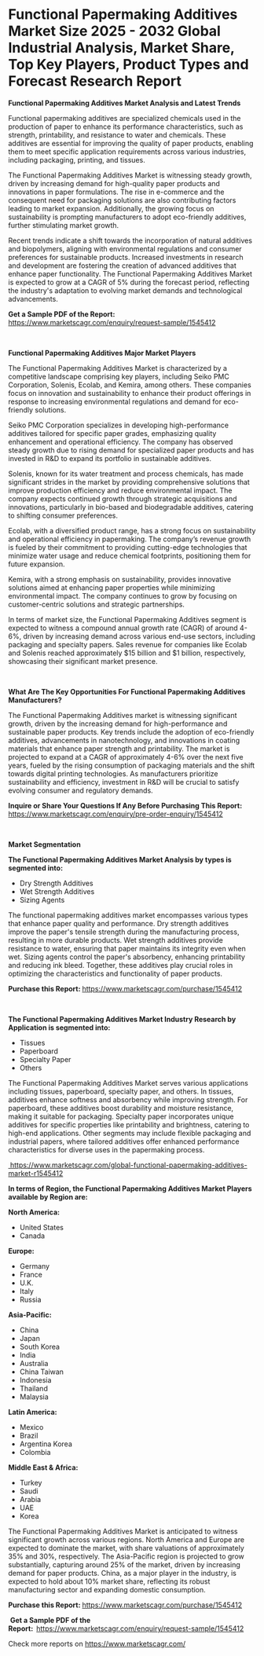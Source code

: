 <p><h1>Functional Papermaking Additives Market Size 2025 - 2032 Global Industrial Analysis, Market Share, Top Key Players, Product Types and Forecast Research Report</h1></p><p><strong>Functional Papermaking Additives Market Analysis and Latest Trends</strong></p>
<p><p>Functional papermaking additives are specialized chemicals used in the production of paper to enhance its performance characteristics, such as strength, printability, and resistance to water and chemicals. These additives are essential for improving the quality of paper products, enabling them to meet specific application requirements across various industries, including packaging, printing, and tissues.</p><p>The Functional Papermaking Additives Market is witnessing steady growth, driven by increasing demand for high-quality paper products and innovations in paper formulations. The rise in e-commerce and the consequent need for packaging solutions are also contributing factors leading to market expansion. Additionally, the growing focus on sustainability is prompting manufacturers to adopt eco-friendly additives, further stimulating market growth.</p><p>Recent trends indicate a shift towards the incorporation of natural additives and biopolymers, aligning with environmental regulations and consumer preferences for sustainable products. Increased investments in research and development are fostering the creation of advanced additives that enhance paper functionality. The Functional Papermaking Additives Market is expected to grow at a CAGR of 5% during the forecast period, reflecting the industry's adaptation to evolving market demands and technological advancements.</p></p>
<p><strong>Get a Sample PDF of the Report:&nbsp;</strong> <a href="https://www.marketscagr.com/enquiry/request-sample/1545412?utm_campaign=2276&utm_medium=2&utm_source=Github&utm_content=ia&utm_term=02022025&utm_id=functional-papermaking-additives">https://www.marketscagr.com/enquiry/request-sample/1545412</a></p>
<p>&nbsp;</p>
<p><strong>Functional Papermaking Additives Major Market Players</strong></p>
<p><p>The Functional Papermaking Additives Market is characterized by a competitive landscape comprising key players, including Seiko PMC Corporation, Solenis, Ecolab, and Kemira, among others. These companies focus on innovation and sustainability to enhance their product offerings in response to increasing environmental regulations and demand for eco-friendly solutions.</p><p>Seiko PMC Corporation specializes in developing high-performance additives tailored for specific paper grades, emphasizing quality enhancement and operational efficiency. The company has observed steady growth due to rising demand for specialized paper products and has invested in R&D to expand its portfolio in sustainable additives.</p><p>Solenis, known for its water treatment and process chemicals, has made significant strides in the market by providing comprehensive solutions that improve production efficiency and reduce environmental impact. The company expects continued growth through strategic acquisitions and innovations, particularly in bio-based and biodegradable additives, catering to shifting consumer preferences.</p><p>Ecolab, with a diversified product range, has a strong focus on sustainability and operational efficiency in papermaking. The company’s revenue growth is fueled by their commitment to providing cutting-edge technologies that minimize water usage and reduce chemical footprints, positioning them for future expansion.</p><p>Kemira, with a strong emphasis on sustainability, provides innovative solutions aimed at enhancing paper properties while minimizing environmental impact. The company continues to grow by focusing on customer-centric solutions and strategic partnerships.</p><p>In terms of market size, the Functional Papermaking Additives segment is expected to witness a compound annual growth rate (CAGR) of around 4-6%, driven by increasing demand across various end-use sectors, including packaging and specialty papers. Sales revenue for companies like Ecolab and Solenis reached approximately $15 billion and $1 billion, respectively, showcasing their significant market presence.</p></p>
<p>&nbsp;</p>
<p><strong>What Are The Key Opportunities For Functional Papermaking Additives Manufacturers?</strong></p>
<p><p>The Functional Papermaking Additives market is witnessing significant growth, driven by the increasing demand for high-performance and sustainable paper products. Key trends include the adoption of eco-friendly additives, advancements in nanotechnology, and innovations in coating materials that enhance paper strength and printability. The market is projected to expand at a CAGR of approximately 4-6% over the next five years, fueled by the rising consumption of packaging materials and the shift towards digital printing technologies. As manufacturers prioritize sustainability and efficiency, investment in R&D will be crucial to satisfy evolving consumer and regulatory demands.</p></p>
<p><strong>Inquire or Share Your Questions If Any Before Purchasing This Report:</strong> <a href="https://www.marketscagr.com/enquiry/pre-order-enquiry/1545412?utm_campaign=2276&utm_medium=2&utm_source=Github&utm_content=ia&utm_term=02022025&utm_id=functional-papermaking-additives">https://www.marketscagr.com/enquiry/pre-order-enquiry/1545412</a></p>
<p>&nbsp;</p>
<p><strong>Market Segmentation</strong></p>
<p><strong>The Functional Papermaking Additives Market Analysis by types is segmented into:</strong></p>
<p><ul><li>Dry Strength Additives</li><li>Wet Strength Additives</li><li>Sizing Agents</li></ul></p>
<p><p>The functional papermaking additives market encompasses various types that enhance paper quality and performance. Dry strength additives improve the paper's tensile strength during the manufacturing process, resulting in more durable products. Wet strength additives provide resistance to water, ensuring that paper maintains its integrity even when wet. Sizing agents control the paper's absorbency, enhancing printability and reducing ink bleed. Together, these additives play crucial roles in optimizing the characteristics and functionality of paper products.</p></p>
<p><strong>Purchase this Report:&nbsp;</strong><a href="https://www.marketscagr.com/purchase/1545412?utm_campaign=2276&utm_medium=2&utm_source=Github&utm_content=ia&utm_term=02022025&utm_id=functional-papermaking-additives">https://www.marketscagr.com/purchase/1545412</a></p>
<p>&nbsp;</p>
<p><strong>The Functional Papermaking Additives Market Industry Research by Application is segmented into:</strong></p>
<p><ul><li>Tissues</li><li>Paperboard</li><li>Specialty Paper</li><li>Others</li></ul></p>
<p><p>The Functional Papermaking Additives Market serves various applications including tissues, paperboard, specialty paper, and others. In tissues, additives enhance softness and absorbency while improving strength. For paperboard, these additives boost durability and moisture resistance, making it suitable for packaging. Specialty paper incorporates unique additives for specific properties like printability and brightness, catering to high-end applications. Other segments may include flexible packaging and industrial papers, where tailored additives offer enhanced performance characteristics for diverse uses in the papermaking process.</p></p>
<p><a href="https://www.marketscagr.com/global-functional-papermaking-additives-market-r1545412?utm_campaign=2276&utm_medium=2&utm_source=Github&utm_content=ia&utm_term=02022025&utm_id=functional-papermaking-additives">&nbsp;https://www.marketscagr.com/global-functional-papermaking-additives-market-r1545412</a></p>
<p><strong>In terms of Region, the Functional Papermaking Additives Market Players available by Region are:</strong></p>
<p>
    <p> <strong> North America: </strong>
        <ul>
            <li>United States</li>
            <li>Canada</li>
        </ul>
        </p> 
    <p> <strong> Europe: </strong>
        <ul>
            <li>Germany</li>
            <li>France</li>
            <li>U.K.</li>
            <li>Italy</li>
            <li>Russia</li>
        </ul>
        </p> 
    <p> <strong> Asia-Pacific: </strong>
        <ul>
            <li>China</li>
            <li>Japan</li>
            <li>South Korea</li>
            <li>India</li>
            <li>Australia</li>
            <li>China Taiwan</li>
            <li>Indonesia</li>
            <li>Thailand</li>
            <li>Malaysia</li>
        </ul>
        </p> 
    <p> <strong> Latin America: </strong>
        <ul>
            <li>Mexico</li>
            <li>Brazil</li>
            <li>Argentina Korea</li>
            <li>Colombia</li>
        </ul>
        </p> 
    <p> <strong> Middle East & Africa: </strong>
        <ul>
            <li>Turkey</li>
            <li>Saudi</li>
            <li>Arabia</li>
            <li>UAE</li>
            <li>Korea</li>
        </ul>
    </p>
    </p>
<p><p>The Functional Papermaking Additives Market is anticipated to witness significant growth across various regions. North America and Europe are expected to dominate the market, with share valuations of approximately 35% and 30%, respectively. The Asia-Pacific region is projected to grow substantially, capturing around 25% of the market, driven by increasing demand for paper products. China, as a major player in the industry, is expected to hold about 10% market share, reflecting its robust manufacturing sector and expanding domestic consumption.</p></p>
<p><strong>Purchase this Report: </strong><a href="https://www.marketscagr.com/purchase/1545412?utm_campaign=2276&utm_medium=2&utm_source=Github&utm_content=ia&utm_term=02022025&utm_id=functional-papermaking-additives">https://www.marketscagr.com/purchase/1545412</a></p>
<p>&nbsp;<strong>Get a Sample PDF of the Report:&nbsp;&nbsp;</strong><a href="https://www.marketscagr.com/enquiry/request-sample/1545412?utm_campaign=2276&utm_medium=2&utm_source=Github&utm_content=ia&utm_term=02022025&utm_id=functional-papermaking-additives">https://www.marketscagr.com/enquiry/request-sample/1545412</a></p>
<p><strong></strong></p>
<p>Check more reports on <a href="https://www.marketscagr.com/?utm_campaign=2276&utm_medium=2&utm_source=Github&utm_content=ia&utm_term=02022025&utm_id=functional-papermaking-additives">https://www.marketscagr.com/</a></p>